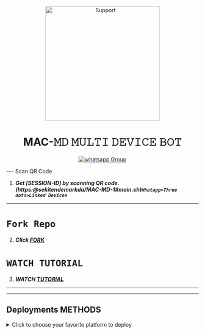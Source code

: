 <!DOCTYPE html>
<html>
<body>
  <p align="center">
    <a href="https://chat.whatsapp.com/IpDbNkTpz1l520HHFuS7B7">
      <img alt="Support" height="300"
        src="https://telegra.ph/file/d56271ce89ab876ba00b8.jpg">
    </a>
  </p>
  <h1 align="center">MAC-𝙼𝙳 𝙼𝚄𝙻𝚃𝙸 𝙳𝙴𝚅𝙸𝙲𝙴 𝙱𝙾𝚃</h1>
  <p align="center">
    <div hx-get="/visitor_count" hx-target="this" hx-swap="innerHTML"></div>
  </p>
  <p align="center">
    <a href="https://chat.whatsapp.com/BEhEne7RdGBC3y5vYltuxL" target="_blank">
      <img alt="whatsapp Group" src="https://img.shields.io/badge/ MAC Support Group -25D366?style=for-the-badge&logo=whatsapp&logoColor=blue" />
    </a>
  </p>
---
Scan QR Code

1. ***Get [SESSION-ID] by scanning QR code. (https:@sekitendemarkda/MAC-MD-1#main.sh)`Whatapp>Three dots>Linked Devices`***
--- 
# ```Fork Repo```
2. ***Click [FORK](https://github.com/Maccoder3/MAC-MD/fork)***
# ```WATCH TUTORIAL```
3. ***WATCH [TUTORIAL](https://youtu.be/t6dvww00lQA?si=mOdD154N3Tgq5IK5)***
---
  <hr>
  <h2>Deployments METHODS</h2>
  <details close>
    <summary>Click to choose your favorite platform to deploy</summary>
    <br><br>
    <h4 align="center">Deploy on Repl.it</h4>
    <p align="center">
      <a href="https://repl.it/github/Maccoder3/MAC-MD">
        <img src="https://repl.it/badge/github/quiec/whatsasena" width="170px" alt="Deploy on REPLIT">
      </a>
    </p>
    <br>
    <h4 align="center">Deploy on CodesSpace</h4>
    <p align="center">
      <a href="https://github.com/codespaces/new">
        <img src="https://img.shields.io/badge/DEPLOY CODESPACE-h?color=red&style=for-the-badge&logo=visualstudiocode" width="170px" alt="Deploy on CodesSpaces">
      </a>
    </p>
    <br>
    <h4 align="center">Deploy on Heroku</h4>
    <p align="center">
      <a href="https://heroku.com/deploy?template=https://github.com/Maccoder3/MAC-MD">
        <img src="https://www.herokucdn.com/deploy/button.png" width="170px" alt="Deploy on Heroku">
      </a>
    </p>
    <br>
    <h4 align="center">Deploy on RailWay</h4>
    <p align="center">
      <a href="https://railway.app/new">
        <img src="https://railway.app/button.svg" alt="Deploy on Railway" width="170px">
      </a>
    </p>
    <br>
    <h4 align="center">Deploy on Mogenius</h4>
    <p align="center">
      <a href="https://studio.mogenius.com/">
        <img src="https://www.cloudflare.com/static/90073b1e5bd8a0765640a20febb3dc22/mogenius_logo_quer.png" alt="Deploy on Mogenius" width="170px">
      </a>
    </p>
    <br>
    <h4 align="center">Deploy on Uffizzi</h4>
<p align="center">
    <a href="https://www.uffizzi.com/">
    <img src="https://i.ibb.co/Y29Kv4X/Screenshot-195.png" alt="Deploy on Uffizzi" width="125px">
    </a>
    
</p>

<br>

<h4 align="center"> Deploy on BoxMineWorld
</h4>
  
<p align="center">
    <a href="https://dash.boxmineworld.com/">
    <img src="https://graph.org/file/2af0e67f320986702ea24.jpg" alt="Deploy on Boxmineworld" width="175px">
    </a>
    <br>

</p>

<p align="center" >
    <br>
    __________________________
    <br>
</p>



</details>

<br>
